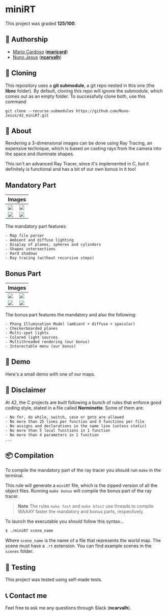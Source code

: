 # **miniRT**
This project was graded <strong>125/100</strong>.

## 📝 **Authorship**

- [Mario Cardoso](https://github.com/jscaetano) ([**maricard**](https://profile.intra.42.fr/users/maricard))
- [Nuno Jesus](https://github.com/Nuno-Jesus) ([**ncarvalh**](https://profile.intra.42.fr/users/ncarvalh))

## 🧬 **Cloning**

This repository uses a **git submodule**, a git repo nested in this one (the **libnc** folder). By default, cloning this repo will ignore the submodule, which comes out as an empty folder. To successfully clone both, use this command

```shell
git clone --recurse-submodules https://github.com/Nuno-Jesus/42_miniRT.git 
```

## 📒 **About**
Rendering a 3-dimensional images can be done using Ray Tracing, an expensive technique, which is based on casting rays from the camera into the space and illuminate shapes.

This isn't an advanced Ray Tracer, since it's implemented in C, but it definitely is functional and has a bit of our own bonus in it too!

## **Mandatory Part**

<table align=center>
	<thead>
		<tr>
			<th colspan=2>Images</th>
		</tr>
	</thead>
	<tbody>
		<tr>
			<td><image src=https://github.com/Nuno-Jesus/42_miniRT/assets/93390807/732f9349-d5b9-45a2-8920-a97ad2934c01></td>
			<td><image src=https://github.com/Nuno-Jesus/42_miniRT/assets/93390807/c71155e9-41df-44a5-9a1c-ed1f6aa50df0></td>
		</tr>
		<tr>
			<td><image src=https://github.com/Nuno-Jesus/42_miniRT/assets/93390807/90438e64-7050-481a-a096-55fd8353db96></td>
			<td><image src=https://github.com/Nuno-Jesus/42_miniRT/assets/93390807/28501715-e0cf-4456-84c6-ef077b7f78da></td>
		</tr>
	</tbody>
</table>

The mandatory part features:
	
	- Map file parser
	- Ambient and diffuse lighting
	- Display of planes, spheres and cylinders
	- Shapes intersections
	- Hard shadows
	- Ray tracing (without recursive steps)

## **Bonus Part**

<table align=center>
	<thead>
		<tr>
			<th colspan=2>Images</th>
		</tr>
	</thead>
	<tbody>
		<tr>
			<td><image src=https://github.com/Nuno-Jesus/42_miniRT/assets/93390807/b75fe0c8-63fe-410b-b110-dc8c020aae4c></td>
			<td><image src=https://github.com/Nuno-Jesus/42_miniRT/assets/93390807/cf5fcef6-e292-4845-8623-4567ac43cedf></td>
		</tr>
		<tr>
			<td><image src=https://github.com/Nuno-Jesus/42_miniRT/assets/93390807/ac27602e-443c-42cb-ab93-874b2de96dc9></td>
			<td><image src=https://github.com/Nuno-Jesus/42_miniRT/assets/93390807/ac7d3304-ce92-4ac5-b580-7a46c6200f54></td>
		</tr>
	</tbody>
</table>

The bonus part features the mandatory and also the following:

	- Phong Illumination Model (ambient + diffuse + specular)
	- Checkerboarded planes
	- Multi-spot lights
	- Colored light sources
	- Multithreaded rendering (our bonus)
	- Interectable menu (our bonus)

## 🎥 **Demo**

Here's a small demo with one of our maps.



## 🚨 **Disclaimer**
At 42, the C projects are built following a bunch of rules that enforce good coding style, stated in a file called **Norminette**. Some of them are:

	- No for, do while, switch, case or goto are allowed
	- No more than 25 lines per function and 5 functions per file
	- No assigns and declarations in the same line (unless static)
	- No more than 5 local functions in 1 function
	- No more than 4 parameters in 1 function
	... 


## 📦 **Compilation**
To compile the mandatory part of the ray tracer you should run `make` in the terminal.

This rule will generate a `miniRT` file, which is the zipped version of all the object files. Running `make bonus` will compile the bonus part of the ray tracer. 

> **Note**
> The rules `make fast` and `make bfast` use threads to compile WAAAY faster the mandatory and bonus parts, respectively.

To launch the executable you should follow this syntax...

```sh
$ ./miniRT scene_name
```

Where `scene_name` is the name of a file that represents the world map. The scene must have a `.rt` extension. You can find example scenes in the `scenes` folder.

## 💫 **Testing**

This project was tested using self-made tests.


## 📞 **Contact me**

Feel free to ask me any questions through Slack (**ncarvalh**).

